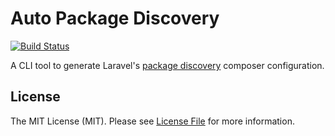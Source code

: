 # Auto Package Discovery

[![Build Status](https://travis-ci.com/bitpressio/auto-package-discovery.svg?branch=master)](https://travis-ci.com/bitpressio/auto-package-discovery)

A CLI tool to generate Laravel's [package discovery](https://laravel.com/docs/packages#package-discovery) composer configuration.

## License

The MIT License (MIT). Please see [License File](LICENSE.md) for more information.
